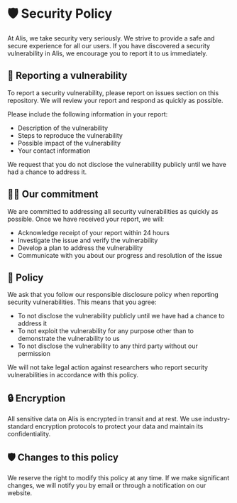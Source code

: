 # 🛡️ Security Policy

At Alis, we take security very seriously. We strive to provide a safe and secure experience for all our users. If you have discovered a security vulnerability in Alis, we encourage you to report it to us immediately.

## 🚨 Reporting a vulnerability

To report a security vulnerability, please report on issues section on this repository. We will review your report and respond as quickly as possible.

Please include the following information in your report:

- Description of the vulnerability
- Steps to reproduce the vulnerability
- Possible impact of the vulnerability
- Your contact information

We request that you do not disclose the vulnerability publicly until we have had a chance to address it.

## 🕵️‍♀️ Our commitment

We are committed to addressing all security vulnerabilities as quickly as possible. Once we have received your report, we will:

- Acknowledge receipt of your report within 24 hours
- Investigate the issue and verify the vulnerability
- Develop a plan to address the vulnerability
- Communicate with you about our progress and resolution of the issue

## 📜 Policy

We ask that you follow our responsible disclosure policy when reporting security vulnerabilities. This means that you agree:

- To not disclose the vulnerability publicly until we have had a chance to address it
- To not exploit the vulnerability for any purpose other than to demonstrate the vulnerability to us
- To not disclose the vulnerability to any third party without our permission

We will not take legal action against researchers who report security vulnerabilities in accordance with this policy.

## 🔒 Encryption

All sensitive data on Alis is encrypted in transit and at rest. We use industry-standard encryption protocols to protect your data and maintain its confidentiality.

## 🛡️ Changes to this policy

We reserve the right to modify this policy at any time. If we make significant changes, we will notify you by email or through a notification on our website.
